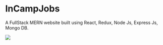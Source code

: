 # InCampJobs
A FullStack MERN website built using React, Redux, Node Js, Express Js, Mongo DB.

![](ima)